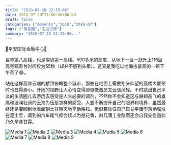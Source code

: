 ```yaml
---
title: "2018-07-20 22:15:06"
date: 2018-07-20T11:00:00+08:00
draft: false
categories: ["moments","2018","2018-07"]
tags: ["朋友圈","生活记录"]
summary: "2018-07-20 22:15:06..."
---
```


🌟平安国际金融中心🌟

世界第八高楼，也是深圳第一高楼。590多米的高度，从地下一层一跃升上116层高空观景台时间仅为55秒（却并不感到头晕）。这真是我吃过地海拔最高的一顿下午茶了😂。

站在这样高耸云端的楼顶俯瞰整个城市，那些在地面上需要抬头仰望的高楼大厦顿时也显得渺小。开阔的视野让人心情变得即慷慨激昂又云淡风轻。不时跳出自己平淡的生活圈儿去游历去感受是人生必要的调剂，不然你不会知道这与展翅高飞的雄鹰和波澜壮阔的云海为伍是怎样的感受。人要不断提升自己的眼界和境界，虽然最终还是要回到地表面朝土背朝天地辛勤耕耘。但倘若放任自己自甘平庸堕落地腐烂在泥土里，闻到的汽车尾气都会误以为是花香，淋几滴工业酸雨还会自我安慰道此乃久旱逢甘霖。

![Media 1](/Moments/photos/2018-07-20/201807202215060.jpg)
![Media 2](/Moments/photos/2018-07-20/201807202215061.jpg)
![Media 3](/Moments/photos/2018-07-20/201807202215062.jpg)
![Media 4](/Moments/photos/2018-07-20/201807202215063.jpg)
![Media 5](/Moments/photos/2018-07-20/201807202215064.jpg)
![Media 6](/Moments/photos/2018-07-20/201807202215065.jpg)
![Media 7](/Moments/photos/2018-07-20/201807202215066.jpg)
![Media 8](/Moments/photos/2018-07-20/201807202215067.jpg)
![Media 9](/Moments/photos/2018-07-20/201807202215068.jpg)

